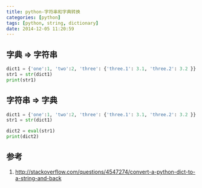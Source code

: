 ```yaml
---
title: python-字符串和字典转换
categories: [python]
tags: [python, string, dictionary]
date: 2014-12-05 11:20:59
---
```


## 字典 => 字符串

```python
dict1 = {'one':1, 'two':2, 'three': {'three.1': 3.1, 'three.2': 3.2 }}
str1 = str(dict1)
print(str1)
```

## 字符串 => 字典

```python
dict1 = {'one':1, 'two':2, 'three': {'three.1': 3.1, 'three.2': 3.2 }}
str1 = str(dict1)

dict2 = eval(str1)
print(dict2)
```

## 参考

1.  <http://stackoverflow.com/questions/4547274/convert-a-python-dict-to-a-string-and-back>

